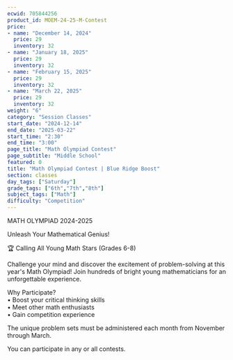 ```yaml
---
ecwid: 705844256
product_id: MOEM-24-25-M-Contest
price:
- name: "December 14, 2024"
  price: 29
  inventory: 32
- name: "January 18, 2025"
  price: 29
  inventory: 32
- name: "February 15, 2025"
  price: 29
  inventory: 32
- name: "March 22, 2025"
  price: 29
  inventory: 32
weight: "6"
category: "Session Classes"
start_date: "2024-12-14"
end_date: "2025-03-22"
start_time: "2:30"
end_time: "3:00"
page_title: "Math Olympiad Contest"
page_subtitle: "Middle School"
featured: 0
title: "Math Olympiad Contest | Blue Ridge Boost"
section: classes
day_tags: ["Saturday"]
grade_tags: ["6th","7th","8th"]
subject_tags: ["Math"]
difficulty: "Competition"
---
```

<p>MATH OLYMPIAD 2024-2025</p><p> Unleash Your Mathematical Genius!</p><p>🏆 Calling All Young Math Stars (Grades 6-8)</p><p>Challenge your mind and discover the excitement of problem-solving at this year's Math Olympiad! Join hundreds of bright young mathematicians for an unforgettable experience.</p><p>Why Participate?<br> • Boost your critical thinking skills<br> • Meet other math enthusiasts<br> • Gain competition experience</p><p>The unique problem sets must be administered each month from November through March.</p><p>You can participate in any or all contests.<br><br></p>
